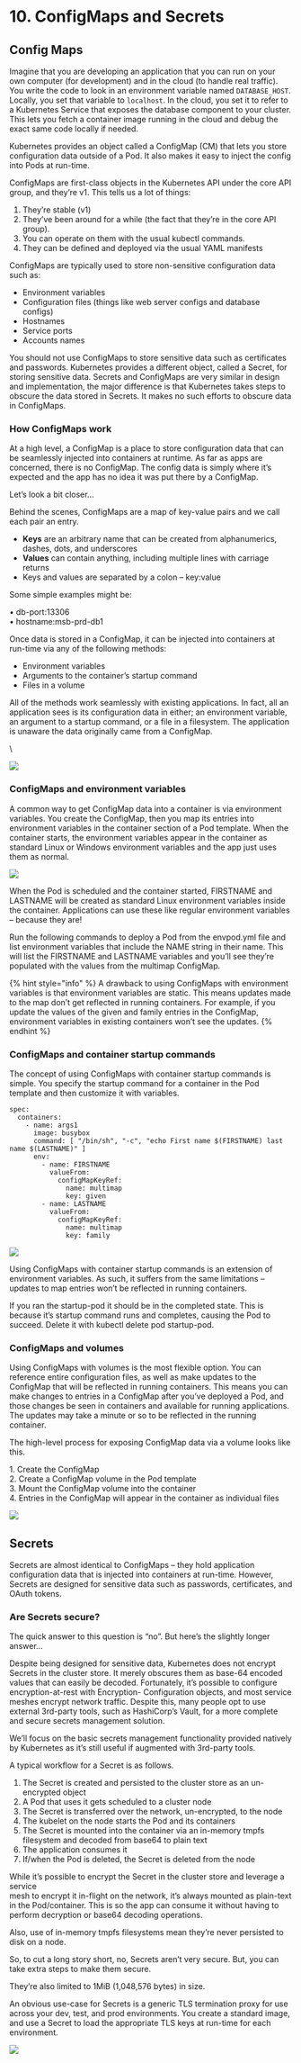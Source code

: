 # 10. ConfigMaps and Secrets

## Config Maps

Imagine that you are developing an application that you can run on your own computer (for development) and in the cloud (to handle real traffic). You write the code to look in an environment variable named `DATABASE_HOST`. Locally, you set that variable to `localhost`. In the cloud, you set it to refer to a Kubernetes Service that exposes the database component to your cluster. This lets you fetch a container image running in the cloud and debug the exact same code locally if needed.

Kubernetes provides an object called a ConfigMap (CM) that lets you store configuration data outside of a Pod. It also makes it easy to inject the config into Pods at run-time.

ConfigMaps are first-class objects in the Kubernetes API under the core API group, and they’re v1. This tells us a lot of things:

1. They’re stable (v1)
2. They’ve been around for a while (the fact that they’re in the core API group).
3. You can operate on them with the usual kubectl commands.&#x20;
4. They can be defined and deployed via the usual YAML manifests

ConfigMaps are typically used to store non-sensitive configuration data such as:

* Environment variables
* Configuration files (things like web server configs and database configs)&#x20;
* Hostnames
* Service ports
* Accounts names

You should not use ConfigMaps to store sensitive data such as certificates and passwords. Kubernetes provides a different object, called a Secret, for storing sensitive data. Secrets and ConfigMaps are very similar in design and implementation, the major difference is that Kubernetes takes steps to obscure the data stored in Secrets. It makes no such efforts to obscure data in ConfigMaps.

### How ConfigMaps work

At a high level, a ConfigMap is a place to store configuration data that can be seamlessly injected into containers at runtime. As far as apps are concerned, there is no ConfigMap. The config data is simply where it’s expected and the app has no idea it was put there by a ConfigMap.

Let’s look a bit closer...

Behind the scenes, ConfigMaps are a map of key-value pairs and we call each pair an entry.



* **Keys** are an arbitrary name that can be created from alphanumerics, dashes, dots, and underscores
* **Values** can contain anything, including multiple lines with carriage returns
* Keys and values are separated by a colon – key:value

Some simple examples might be:

• db-port:13306\
• hostname:msb-prd-db1

Once data is stored in a ConfigMap, it can be injected into containers at run-time via any of the following methods:

* Environment variables
* Arguments to the container’s startup command&#x20;
* Files in a volume

All of the methods work seamlessly with existing applications. In fact, all an application sees is its configuration data in either; an environment variable, an argument to a startup command, or a file in a filesystem. The application is unaware the data originally came from a ConfigMap.

\


![](<.gitbook/assets/Screen Shot 2022-07-03 at 8.18.12 am.png>)

### ConfigMaps and environment variables

A common way to get ConfigMap data into a container is via environment variables. You create the ConfigMap, then you map its entries into environment variables in the container section of a Pod template. When the container starts, the environment variables appear in the container as standard Linux or Windows environment variables and the app just uses them as normal.

![](<.gitbook/assets/Screen Shot 2022-07-03 at 8.20.30 am.png>)

When the Pod is scheduled and the container started, FIRSTNAME and LASTNAME will be created as standard Linux environment variables inside the container. Applications can use these like regular environment variables – because they are!

Run the following commands to deploy a Pod from the envpod.yml file and list environment variables that include the NAME string in their name. This will list the FIRSTNAME and LASTNAME variables and you’ll see they’re populated with the values from the multimap ConfigMap.

{% hint style="info" %}
A drawback to using ConfigMaps with environment variables is that environment variables are static. This means updates made to the map don’t get reflected in running containers. For example, if you update the values of the given and family entries in the ConfigMap, environment variables in existing containers won’t see the updates.
{% endhint %}

### ConfigMaps and container startup commands

The concept of using ConfigMaps with container startup commands is simple. You specify the startup command for a container in the Pod template and then customize it with variables.

```
spec:
  containers:
    - name: args1
      image: busybox
      command: [ "/bin/sh", "-c", "echo First name $(FIRSTNAME) last name $(LASTNAME)" ]
      env:
        - name: FIRSTNAME
          valueFrom:
            configMapKeyRef:
              name: multimap
              key: given
        - name: LASTNAME
          valueFrom:
            configMapKeyRef:
              name: multimap
              key: family
```

![](<.gitbook/assets/Screen Shot 2022-07-03 at 8.24.45 am.png>)

Using ConfigMaps with container startup commands is an extension of environment variables. As such, it suffers from the same limitations – updates to map entries won’t be reflected in running containers.

If you ran the startup-pod it should be in the completed state. This is because it’s startup command runs and completes, causing the Pod to succeed. Delete it with kubectl delete pod startup-pod.

### ConfigMaps and volumes

Using ConfigMaps with volumes is the most flexible option. You can reference entire configuration files, as well as make updates to the ConfigMap that will be reflected in running containers. This means you can make changes to entries in a ConfigMap after you’ve deployed a Pod, and those changes be seen in containers and available for running applications. The updates may take a minute or so to be reflected in the running container.

The high-level process for exposing ConfigMap data via a volume looks like this.

1\. Create the ConfigMap\
2\. Create a ConfigMap volume in the Pod template\
3\. Mount the ConfigMap volume into the container\
4\. Entries in the ConfigMap will appear in the container as individual files

![](<.gitbook/assets/Screen Shot 2022-07-03 at 8.26.25 am.png>)

## Secrets

Secrets are almost identical to ConfigMaps – they hold application configuration data that is injected into containers at run-time. However, Secrets are designed for sensitive data such as passwords, certificates, and OAuth tokens.

### Are Secrets secure?

The quick answer to this question is “no”. But here’s the slightly longer answer...

Despite being designed for sensitive data, Kubernetes does not encrypt Secrets in the cluster store. It merely obscures them as base-64 encoded values that can easily be decoded. Fortunately, it’s possible to configure encryption-at-rest with Encryption- Configuration objects, and most service meshes encrypt network traffic. Despite this, many people opt to use external 3rd-party tools, such as HashiCorp’s Vault, for a more complete and secure secrets management solution.

We’ll focus on the basic secrets management functionality provided natively by Kubernetes as it’s still useful if augmented with 3rd-party tools.

A typical workflow for a Secret is as follows.

1. The Secret is created and persisted to the cluster store as an un-encrypted object
2. A Pod that uses it gets scheduled to a cluster node
3. The Secret is transferred over the network, un-encrypted, to the node
4. The kubelet on the node starts the Pod and its containers
5. The Secret is mounted into the container via an in-memory tmpfs filesystem and decoded from base64 to plain text
6. The application consumes it
7. If/when the Pod is deleted, the Secret is deleted from the node

While it’s possible to encrypt the Secret in the cluster store and leverage a service\
mesh to encrypt it in-flight on the network, it’s always mounted as plain-text in the Pod/container. This is so the app can consume it without having to perform decryption or base64 decoding operations.

Also, use of in-memory tmpfs filesystems mean they’re never persisted to disk on a node.

So, to cut a long story short, no, Secrets aren’t very secure. But, you can take extra steps to make them secure.

They’re also limited to 1MiB (1,048,576 bytes) in size.

An obvious use-case for Secrets is a generic TLS termination proxy for use across your dev, test, and prod environments. You create a standard image, and use a Secret to load the appropriate TLS keys at run-time for each environment.

![](<.gitbook/assets/Screen Shot 2022-07-03 at 8.29.32 am.png>)

